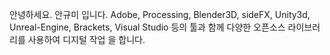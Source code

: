 안녕하세요. 안규미 입니다. 
Adobe, Processing, Blender3D, sideFX, Unity3d, Unreal-Engine, Brackets, Visual Studio 등의 툴과 함께 다양한 오픈소스 라이브러리를 사용하여 디지털 작업 을 합니다. 

